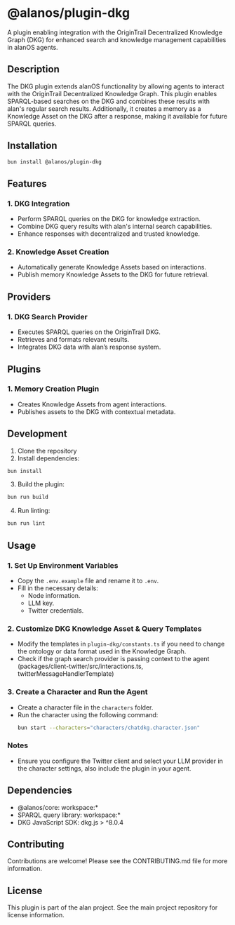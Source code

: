 # @alanos/plugin-dkg

A plugin enabling integration with the OriginTrail Decentralized Knowledge Graph (DKG) for enhanced search and knowledge management capabilities in alanOS agents.

## Description

The DKG plugin extends alanOS functionality by allowing agents to interact with the OriginTrail Decentralized Knowledge Graph. This plugin enables SPARQL-based searches on the DKG and combines these results with alan's regular search results. Additionally, it creates a memory as a Knowledge Asset on the DKG after a response, making it available for future SPARQL queries.

## Installation

```bash
bun install @alanos/plugin-dkg
```

## Features

### 1. DKG Integration

- Perform SPARQL queries on the DKG for knowledge extraction.
- Combine DKG query results with alan's internal search capabilities.
- Enhance responses with decentralized and trusted knowledge.

### 2. Knowledge Asset Creation

- Automatically generate Knowledge Assets based on interactions.
- Publish memory Knowledge Assets to the DKG for future retrieval.

## Providers

### 1. DKG Search Provider

- Executes SPARQL queries on the OriginTrail DKG.
- Retrieves and formats relevant results.
- Integrates DKG data with alan’s response system.

## Plugins

### 1. Memory Creation Plugin

- Creates Knowledge Assets from agent interactions.
- Publishes assets to the DKG with contextual metadata.

## Development

1. Clone the repository
2. Install dependencies:

```bash
bun install
```

3. Build the plugin:

```bash
bun run build
```

4. Run linting:

```bash
bun run lint
```

## Usage

### 1. Set Up Environment Variables

- Copy the `.env.example` file and rename it to `.env`.
- Fill in the necessary details:
  - Node information.
  - LLM key.
  - Twitter credentials.

### 2. Customize DKG Knowledge Asset & Query Templates

- Modify the templates in `plugin-dkg/constants.ts` if you need to change the ontology or data format used in the Knowledge Graph.
- Check if the graph search provider is passing context to the agent (packages/client-twitter/src/interactions.ts, twitterMessageHandlerTemplate)

### 3. Create a Character and Run the Agent

- Create a character file in the `characters` folder.
- Run the character using the following command:
  ```bash
  bun start --characters="characters/chatdkg.character.json"
  ```

### Notes

- Ensure you configure the Twitter client and select your LLM provider in the character settings, also include the plugin in your agent.

## Dependencies

- @alanos/core: workspace:\*
- SPARQL query library: workspace:\*
- DKG JavaScript SDK: dkg.js > ^8.0.4

## Contributing

Contributions are welcome! Please see the CONTRIBUTING.md file for more information.

## License

This plugin is part of the alan project. See the main project repository for license information.
